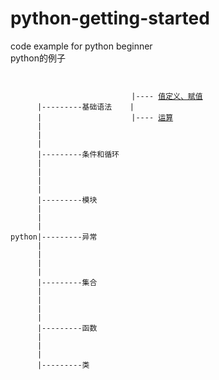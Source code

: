 # python-getting-started
code example for python beginner <br />
python的例子 <br />
<pre><code>
                           
                           |---- <a href="">值定义、赋值</a>
      |---------基础语法    |  
      |                    |---- <a href="">运算</a>
      |
      |
      |
      |---------条件和循环
      |
      |
      |
      |
      |---------模块
      |
      |
      |
python|---------异常
      |
      |
      |
      |
      |---------集合
      |
      |
      |
      |
      |---------函数
      |
      |
      |
      |---------类
      
      
      
      
      
</code></pre>

